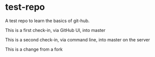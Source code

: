 test-repo
=========

A test repo to learn the basics of git-hub.

This is a first check-in, via GitHub UI, into master

This is a second check-in, via command line, into master on the server

This is a change from a fork
